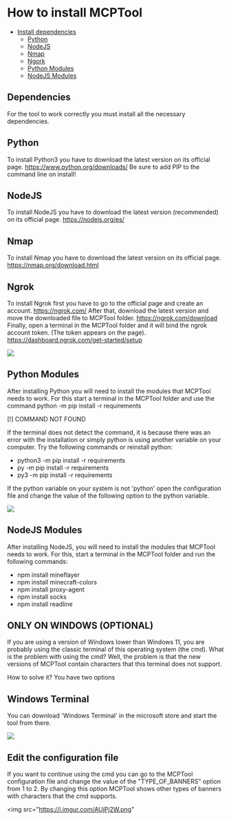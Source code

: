# How to install MCPTool

- [Install dependencies](#dependencies)
  - [Python](#python)
  - [NodeJS](#nodejs)
  - [Nmap](#nmap)
  - [Ngork](#ngrok)
  - [Python Modules](#python-modules)
  - [NodeJS Modules](#nodejs-modules)


## Dependencies

For the tool to work correctly you must install all the necessary dependencies.

## Python

To install Python3 you have to download the latest version on its official page. https://www.python.org/downloads/
Be sure to add PIP to the command line on install!

## NodeJS

To install NodeJS you have to download the latest version (recommended) on its official page. https://nodejs.org/es/

## Nmap

To install Nmap you have to download the latest version on its official page. https://nmap.org/download.html

## Ngrok

To install Ngrok first you have to go to the official page and create an account. https://ngrok.com/
After that, download the latest version and move the downloaded file to MCPTool folder. https://ngrok.com/download 
Finally, open a terminal in the MCPTool folder and it will bind the ngrok account token. (The token appears on the page). https://dashboard.ngrok.com/get-started/setup

<img src="https://i.imgur.com/S9w22Vw.png">

## Python Modules

After installing Python you will need to install the modules that MCPTool needs to work. 
For this start a terminal in the MCPTool folder and use the command python -m pip install -r requirements

[!] COMMAND NOT FOUND

If the terminal does not detect the command, it is because there was an error with the installation or simply python is using another variable on your computer. 
Try the following commands or reinstall python:

- python3 -m pip install -r requirements
- py -m pip install -r requirements
- py3 -m pip install -r requirements

If the python variable on your system is not 'python' open the configuration file and change the value of the following option to the python variable.

<img src="https://i.imgur.com/aTbEvW4.png">

## NodeJS Modules

After installing NodeJS, you will need to install the modules that MCPTool needs to work.
For this, start a terminal in the MCPTool folder and run the following commands:

 - npm install mineflayer
 - npm install minecraft-colors
 - npm install proxy-agent
 - npm install socks
 - npm install readline

## ONLY ON WINDOWS (OPTIONAL)

If you are using a version of Windows lower than Windows 11, you are probably using the classic terminal of this operating system (the cmd).
What is the problem with using the cmd? Well, the problem is that the new versions of MCPTool contain characters that this terminal does not support.

How to solve it? You have two options

## Windows Terminal

You can download 'Windows Terminal' in the microsoft store and start the tool from there.

<img src="https://i.imgur.com/L6RLv2y.png">

## Edit the configuration file

If you want to continue using the cmd you can go to the MCPTool configuration file and change the value of the "TYPE_OF_BANNERS" option from 1 to 2. By changing this option MCPTool shows other types of banners with characters that the cmd supports.

<img src="https://i.imgur.com/AUjPj2W.png"

